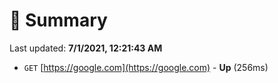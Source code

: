 # 📖 Summary
Last updated: **7/1/2021, 12:21:43 AM**

- `GET` [https://google.com](https://google.com) - **Up** (256ms)
